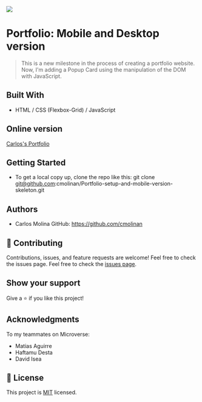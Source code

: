 ![](https://img.shields.io/badge/Microverse-blueviolet)

# Portfolio: Mobile and Desktop version 

> This is a new milestone in the process of creating a portfolio website. Now, I'm adding a Popup Card using the manipulation of the DOM with JavaScript. 

## Built With

- HTML / CSS (Flexbox-Grid) / JavaScript

## Online version

[Carlos's Portfolio](https://cmolinan.github.io)

## Getting Started

- To get a local copy up, clone the repo like this: 
   git clone git@github.com:cmolinan/Portfolio-setup-and-mobile-version-skeleton.git

## Authors
- Carlos Molina
  GitHub: https://github.com/cmolinan

## 🤝 Contributing

Contributions, issues, and feature requests are welcome!
Feel free to check the issues page.
Feel free to check the [issues page](../../issues/).

## Show your support

Give a ⭐️ if you like this project!

## Acknowledgments 
To my teammates on Microverse:
- Matias Aguirre 
- Haftamu Desta
- David Isea

## 📝 License

This project is [MIT](./MIT.md) licensed.

 